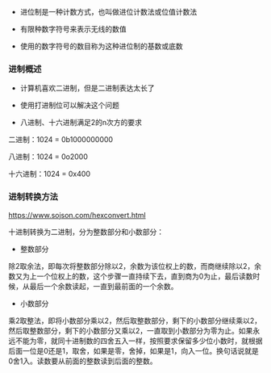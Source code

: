 - 进位制是一种计数方式，也叫做进位计数法或位值计数法

- 有限种数字符号来表示无线的数值

- 使用的数字符号的数目称为这种进位制的基数或底数

### 进制概述

- 计算机喜欢二进制，但是二进制表达太长了

- 使用打进制位可以解决这个问题

- 八进制、十六进制满足2的n次方的要求

二进制：1024 = 0b1000000000

八进制：1024 = 0o2000

十六进制：1024 = 0x400
 
### 进制转换方法

https://www.sojson.com/hexconvert.html

十进制转换为二进制，分为整数部分和小数部分：

- 整数部分

除2取余法，即每次将整数部分除以2，余数为该位权上的数，而商继续除以2，余数又为上一个位权上的数，这个步骤一直持续下去，直到商为0为止，最后读数时候，从最后一个余数读起，一直到最前面的一个余数。

- 小数部分

乘2取整法，即将小数部分乘以2，然后取整数部分，剩下的小数部分继续乘以2，然后取整数部分，剩下的小数部分又乘以2，一直取到小数部分为零为止。如果永远不能为零，就同十进制数的四舍五入一样，按照要求保留多少位小数时，就根据后面一位是0还是1，取舍，如果是零，舍掉，如果是1，向入一位。换句话说就是0舍1入。读数要从前面的整数读到后面的整数。